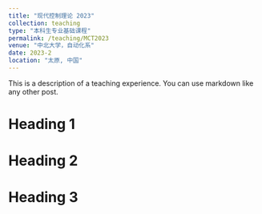 ```yaml
---
title: "现代控制理论 2023"
collection: teaching
type: "本科生专业基础课程"
permalink: /teaching/MCT2023
venue: "中北大学，自动化系"
date: 2023-2
location: "太原, 中国"
---
```


This is a description of a teaching experience. You can use markdown like any other post.

Heading 1
======

Heading 2
======

Heading 3
======

